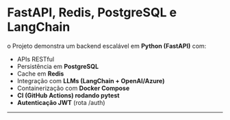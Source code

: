 #  FastAPI, Redis, PostgreSQL e LangChain 

o Projeto demonstra um backend escalável em **Python (FastAPI)** com:
- APIs RESTful
- Persistência em **PostgreSQL**
- Cache em **Redis**
- Integração com **LLMs (LangChain + OpenAI/Azure)**
- Containerização com **Docker Compose**
- **CI (GitHub Actions) rodando pytest**
- **Autenticação JWT** (rota /auth)

---



